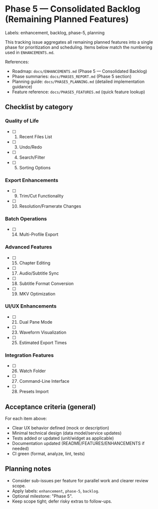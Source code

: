 # Phase 5 — Consolidated Backlog (Remaining Planned Features)

Labels: enhancement, backlog, phase-5, planning

This tracking issue aggregates all remaining planned features into a single phase for prioritization and scheduling. Items below match the numbering used in `ENHANCEMENTS.md`.

References:
- Roadmap: `docs/ENHANCEMENTS.md` (Phase 5 — Consolidated Backlog)
- Phase summaries: `docs/PHASES_REPORT.md` (Phase 5 section)
- Planning guide: `docs/PHASE5_PLANNING.md` (detailed implementation guidance)
- Feature reference: `docs/PHASE5_FEATURES.md` (quick feature lookup)

## Checklist by category

### Quality of Life
- [ ] 1. Recent Files List
- [ ] 3. Undo/Redo
- [ ] 4. Search/Filter
- [ ] 5. Sorting Options

### Export Enhancements
- [ ] 9. Trim/Cut Functionality
- [ ] 10. Resolution/Framerate Changes

### Batch Operations
- [ ] 14. Multi-Profile Export

### Advanced Features
- [ ] 15. Chapter Editing
- [ ] 17. Audio/Subtitle Sync
- [ ] 18. Subtitle Format Conversion
- [ ] 19. MKV Optimization

### UI/UX Enhancements
- [ ] 21. Dual Pane Mode
- [ ] 23. Waveform Visualization
- [ ] 25. Estimated Export Times

### Integration Features
- [ ] 26. Watch Folder
- [ ] 27. Command-Line Interface
- [ ] 28. Presets Import

## Acceptance criteria (general)
For each item above:
- Clear UX behavior defined (mock or description)
- Minimal technical design (data model/service updates)
- Tests added or updated (unit/widget as applicable)
- Documentation updated (README/FEATURES/ENHANCEMENTS if needed)
- CI green (format, analyze, lint, tests)

## Planning notes
- Consider sub-issues per feature for parallel work and clearer review scope.
- Apply labels: `enhancement`, `phase-5`, `backlog`.
- Optional milestone: "Phase 5".
- Keep scope tight; defer risky extras to follow-ups.
